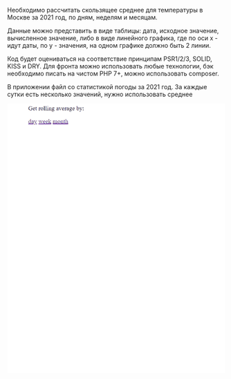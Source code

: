 Необходимо рассчитать скользящее среднее для температуры в Москве за 2021 год, по дням, неделям и месяцам.

Данные можно представить в виде таблицы: дата, исходное значение, вычисленное значение, 
либо в виде линейного графика, где по оси x - идут даты, по y - значения, на одном графике должно быть 2 линии.

Код будет оцениваться на соответствие принципам PSR1/2/3, SOLID, KISS и DRY. 
Для фронта можно использовать любые технологии, бэк необходимо писать на чистом PHP 7+, 
можно использовать composer.

В приложении файл со статистикой погоды за 2021 год. За каждые сутки есть несколько значений,
нужно использовать среднее

![demo-gif](/weather.gif)